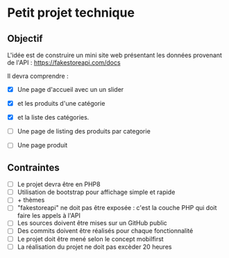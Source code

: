 # Petit projet technique

## Objectif
L'idée est de construire un mini site web présentant les données provenant de l'API :
https://fakestoreapi.com/docs

Il devra comprendre :
- [x] Une page d'accueil avec un un slider
- [x] et les produits d'une catégorie
- [x] et la liste des catégories.

- [ ] Une page de listing des produits par categorie
- [ ] Une page produit

## Contraintes
- [ ] Le projet devra être en PHP8
- [ ] Utilisation de bootstrap pour affichage simple et rapide
- [ ] \+ thèmes
- [ ] "fakestoreapi" ne doit pas être exposée : c'est la couche PHP qui doit faire les appels à l'API
- [ ] Les sources doivent être mises sur un GitHub public
- [ ] Des commits doivent être réalisés pour chaque fonctionnalité
- [ ] Le projet doit être mené selon le concept mobilfirst
- [ ] La réalisation du projet ne doit pas excèder 20 heures